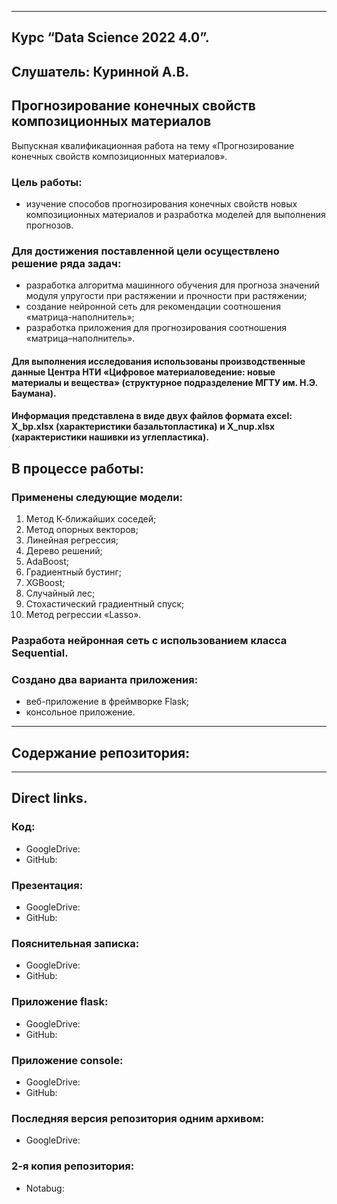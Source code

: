 ------

## Курс “Data Science 2022 4.0”.
**Слушатель: Куринной А.В.**
------

## Прогнозирование конечных свойств композиционных материалов

Выпускная квалификационная работа на тему «Прогнозирование конечных свойств композиционных материалов».

### Цель работы:
- изучение способов прогнозирования конечных свойств новых композиционных материалов и разработка моделей для выполнения прогнозов.

### Для достижения поставленной цели осуществлено решение ряда задач:
   - разработка алгоритма машинного обучения для прогноза значений модуля упругости при растяжении и прочности при растяжении;
   - создание нейронной сеть для рекомендации соотношения «матрица-наполнитель»;
   - разработка приложения для прогнозирования соотношения «матрица–наполнитель».


#### Для выполнения исследования использованы производственные данные Центра НТИ «Цифровое материаловедение: новые материалы и вещества» (структурное подразделение МГТУ им. Н.Э. Баумана). 
#### Информация представлена в виде двух файлов формата excel: X_bp.xlsx (характеристики базальтопластика) и X_nup.xlsx (характеристики нашивки из углепластика). 

## В процессе работы:

### Применены следующие модели:
1.	Метод К-ближайших соседей;
2.	Метод опорных векторов;
3.	Линейная регрессия;
4.	Дерево решений;
5.	AdaBoost;
6.	Градиентный бустинг;
7.	XGBoost;
8.	Случайный лес;
9.	Стохастический градиентный спуск;
10.	Метод регрессии «Lasso».

### Разработа нейронная сеть с использованием класса Sequential.

### Создано два варианта приложения:
- веб-приложение в фреймворке Flask;
- консольное приложение.

------

## Содержание репозитория:




------
## Direct links.

### Код:
- GoogleDrive:
- GitHub:

### Презентация:
- GoogleDrive: 
- GitHub:
 
### Пояснительная записка:
- GoogleDrive:
- GitHub:

### Приложение flask:
- GoogleDrive:
- GitHub:

### Приложение console:
- GoogleDrive:
- GitHub:

### Последняя версия репозитория одним архивом:
 - GoogleDrive:
 
### 2-я копия репозитория:
 - Notabug: 
